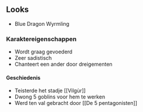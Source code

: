 
## Looks
- Blue Dragon Wyrmling

### Karaktereigenschappen
- Wordt graag gevoederd
- Zeer sadistisch
- Chanteert een ander door dreigementen 

#### Geschiedenis
- Teisterde het stadje [[Vilgùr]]
- Dwong 5 goblins voor hem te werken
- Werd ten val gebracht door [[De 5 pentagonisten]]